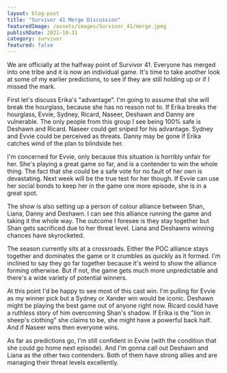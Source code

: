 ```yaml
---
layout: blog-post
title: "Survivor 41 Merge Discussion"
featuredImage: /assets/images/Survivor_41/merge.jpeg
publishDate: 2021-10-31
category: survivor
featured: false
---
```


We are officially at the halfway point of Survivor 41. Everyone has merged into one tribe and it is now an individual game. It's time to take another look at some of my earlier predictions, to see if they are still holding up or if I missed the mark.

First let's discuss Erika's "advantage". I'm going to assume that she will break the hourglass, because she has no reason not to. If Erika breaks the hourglass, Evvie, Sydney, Ricard, Naseer, Deshawn and Danny are vulnerable. The only people from this group I see being 100% safe is Deshawn and Ricard. Naseer could get sniped for his advantage. Sydney and Evvie could be perceived as threats. Danny may be gone if Erika catches wind of the plan to blindside her.

I'm concerned for Evvie, only because this situation is horribly unfair for her. She's playing a great game so far, and is a contender to win the whole thing. The fact that she could be a safe vote for no fault of her own is devastating. Next week will be the true test for her though. If Evvie can use her social bonds to keep her in the game one more episode, she is in a great spot.

The show is also setting up a person of colour alliance between Shan, Liana, Danny and Deshawn. I can see this alliance running the game and taking it the whole way. The outcome I foresee is they stay together but Shan gets sacrificed due to her threat level. Liana and Deshawns winning chances have skyrocketed.

The season currently sits at a crossroads. Either the POC alliance stays together and dominates the game or it crumbles as quickly as it formed. I'm inclined to say they go far together because it's weird to show the alliance forming otherwise. But if not, the game gets much more unpredictable and there's a wide variety of potential winners.

At this point I'd be happy to see most of this cast win. I'm pulling for Evvie as my winner pick but a Sydney or Xander win would be iconic. Deshawn might be playing the best game out of anyone right now. Ricard could have a ruthless story of him overcoming Shan's shadow. If Erika is the "lion in sheep's clothing" she claims to be, she might have a powerful back half. And if Naseer wins then everyone wins.

As far as predictions go, I'm still confident in Evvie (with the condition that she could go home next episode). And I'm gonna call out Deshawn and Liana as the other two contenders. Both of them have strong allies and are managing their threat levels excellently.
